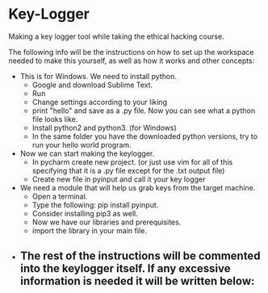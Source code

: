 # Key-Logger
Making a key logger tool while taking the ethical hacking course.

The following info will be the instructions on how to set up the workspace needed to make this yourself, as well as how it works and other concepts:
- This is for Windows. We need to install python. 
  - Google and download Sublime Text.
  - Run
  - Change settings according to your liking
  - print "hello" and save as a .py file. Now you can see what a python file looks like.
  - Install python2 and python3. (for Windows)
  - In the same folder you have the downloaded python versions, try to run your hello world program. 
- Now we can start making the keylogger.
  - In pycharm create new project. (or just use vim for all of this specifying that it is a .py file except for the .txt output file)
  - Create new file in pyinput and call it your key logger
- We need a module that will help us grab keys from the target machine.
  - Open a terminal. 
  - Type the following: pip install pyinput.
  - Consider installing pip3 as well.
  - Now we have our libraries and prerequisites.
  - import the library in your main file.
- The rest of the instructions will be commented into the keylogger itself. If any excessive information is needed it will be written below:
  - 
  
  
